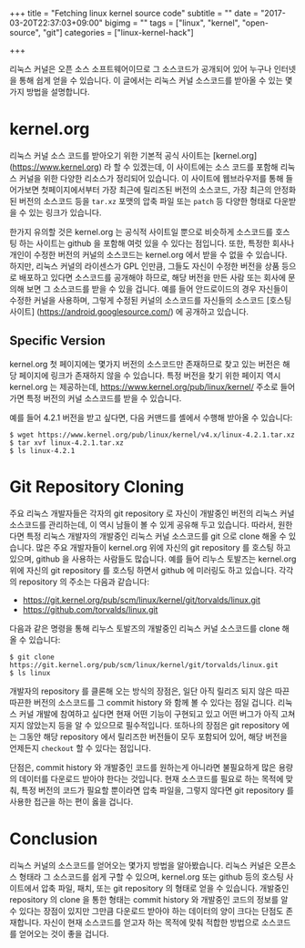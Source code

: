 +++
title = "Fetching linux kernel source code"
subtitle = ""
date = "2017-03-20T22:37:03+09:00"
bigimg = ""
tags = ["linux", "kernel", "open-source", "git"]
categories = ["linux-kernel-hack"]

+++

리눅스 커널은 오픈 소스 소프트웨어이므로 그 소스코드가 공개되어 있어 누구나
인터넷을 통해 쉽게 얻을 수 있습니다.  이 글에서는 리눅스 커널 소스코드를 받아올
수 있는 몇가지 방법을 설명합니다.


kernel.org
==========

리눅스 커널 소스 코드를 받아오기 위한 기본적 공식 사이트는
[kernel.org] (https://www.kernel.org) 라 할 수 있겠는데, 이 사이트에는 소스
코드를 포함해 리눅스 커널을 위한 다양한 리소스가 정리되어 있습니다.  이
사이트에 웹브라우저를 통해 들어가보면 첫페이지에서부터 가장 최근에 릴리즈된
버전의 소스코드, 가장 최근의 안정화된 버전의 소스코드 등을 `tar.xz` 포맷의 압축
파일 또는 `patch` 등 다양한 형태로 다운받을 수 있는 링크가 있습니다.

한가지 유의할 것은 kernel.org 는 공식적 사이트일 뿐으로 비슷하게 소스코드를
호스팅 하는 사이트는 github 을 포함해 여럿 있을 수 있다는 점입니다.  또한,
특정한 회사나 개인이 수정한 버전의 커널의 소스코드는 kernel.org 에서 받을 수
없을 수 있습니다.  하지만, 리눅스 커널의 라이센스가 GPL 인만큼, 그들도 자신이
수정한 버전을 상품 등으로 배포하고 있다면 소스코드를 공개해야 하므로, 해당
버전을 만든 사람 또는 회사에 문의해 보면 그 소스코드를 받을 수 있을 겁니다.
예를 들어 안드로이드의 경우 자신들이 수정한 커널을 사용하며, 그렇게 수정된
커널의 소스코드를 자신들의 소스코드 [호스팅 사이트]
(https://android.googlesource.com/) 에 공개하고 있습니다.


Specific Version
----------------

kernel.org 첫 페이지에는 몇가지 버전의 소스코드만 존재하므로 찾고 있는 버전은
해당 페이지에 링크가 존재하지 않을 수 있습니다.  특정 버전을 찾기 위한 페이지
역시 kernel.org 는 제공하는데, https://www.kernel.org/pub/linux/kernel/ 주소로
들어가면 특정 버전의 커널 소스코드를 받을 수 있습니다.

예를 들어 4.2.1 버전을 받고 싶다면, 다음 커맨드를 셸에서 수행해 받아올 수
있습니다:
```
$ wget https://www.kernel.org/pub/linux/kernel/v4.x/linux-4.2.1.tar.xz
$ tar xvf linux-4.2.1.tar.xz
$ ls linux-4.2.1
```


Git Repository Cloning
======================

주요 리눅스 개발자들은 각자의 git repository 로 자신이 개발중인 버전의 리눅스
커널 소스코드를 관리하는데, 이 역시 남들이 볼 수 있게 공유해 두고 있습니다.
따라서, 원한다면 특정 리눅스 개발자의 개발중인 리눅스 커널 소스코드를 git 으로
clone 해올 수 있습니다.  많은 주요 개발자들이 kernel.org 위에 자신의 git
repository 를 호스팅 하고 있으며, github 을 사용하는 사람들도 많습니다.  예를
들어 리누스 토발즈는 kernel.org 위에 자신의 git repository 를 호스팅 하면서
github 에 미러링도 하고 있습니다.  각각의 repository 의 주소는 다음과 같습니다:

- https://git.kernel.org/pub/scm/linux/kernel/git/torvalds/linux.git
- https://github.com/torvalds/linux.git

다음과 같은 명령을 통해 리누스 토발즈의 개발중인 리눅스 커널 소스코드를 clone
해올 수 있습니다:
```
$ git clone https://git.kernel.org/pub/scm/linux/kernel/git/torvalds/linux.git
$ ls linux
```

개발자의 repository 를 클론해 오는 방식의 장점은, 일단 아직 릴리즈 되지 않은
따끈따끈한 버전의 소스코드를 그 commit history 와 함께 볼 수 있다는 점일
겁니다.  리눅스 커널 개발에 참여하고 싶다면 현재 어떤 기능이 구현되고 있고 어떤
버그가 아직 고쳐지지 않았는지 등을 알 수 있으므로 필수적입니다.  또하나의
장점은 git repository 에는 그동안 해당 repository 에서 릴리즈한 버전들이 모두
포함되어 있어, 해당 버전을 언제든지 `checkout` 할 수 있다는 점입니다.

단점은, commit history 와 개발중인 코드를 원하는게 아니라면 불필요하게 많은
용량의 데이터를 다운로드 받아야 한다는 것입니다.  현재 소스코드를 필요로 하는
목적에 맞춰, 특정 버전의 코드가 필요할 뿐이라면 압축 파일을, 그렇지 않다면 git
repository 를 사용한 접근을 하는 편이 옳을 겁니다.


Conclusion
==========

리눅스 커널의 소스코드를 얻어오는 몇가지 방법을 알아봤습니다.  리눅스 커널은
오픈소스 형태라 그 소스코드를 쉽게 구할 수 있으며, kernel.org 또는 github 등의
호스팅 사이트에서 압축 파일, 패치, 또는 git repository 의 형태로 얻을 수
있습니다.  개발중인 repository 의 clone 을 통한 형태는 commit history 와
개발중인 코드의 정보를 알 수 있다는 장점이 있지만 그만큼 다운로드 받아야 하는
데이터의 양이 크다는 단점도 존재합니다.  자신이 현재 소스코드를 얻고자 하는
목적에 맞춰 적합한 방법으로 소스코드를 얻어오는 것이 좋을 겁니다.

